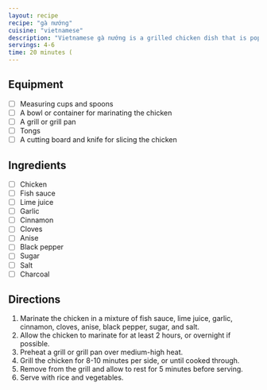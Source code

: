```yaml
---
layout: recipe
recipe: "gà nướng"
cuisine: "vietnamese"
description: "Vietnamese gà nướng is a grilled chicken dish that is popular in Vietnam. The chicken is marinated in a variety of spices and then grilled over charcoal."
servings: 4-6
time: 20 minutes (
---
```


## Equipment
- [ ] Measuring cups and spoons
- [ ] A bowl or container for marinating the chicken
- [ ] A grill or grill pan
- [ ] Tongs
- [ ] A cutting board and knife for slicing the chicken

## Ingredients
- [ ] Chicken
- [ ] Fish sauce
- [ ] Lime juice
- [ ] Garlic
- [ ] Cinnamon
- [ ] Cloves
- [ ] Anise
- [ ] Black pepper
- [ ] Sugar
- [ ] Salt
- [ ] Charcoal

## Directions
1. Marinate the chicken in a mixture of fish sauce, lime juice, garlic, cinnamon, cloves, anise, black pepper, sugar, and salt.
2. Allow the chicken to marinate for at least 2 hours, or overnight if possible.
3. Preheat a grill or grill pan over medium-high heat.
4. Grill the chicken for 8-10 minutes per side, or until cooked through.
5. Remove from the grill and allow to rest for 5 minutes before serving.
6. Serve with rice and vegetables.
